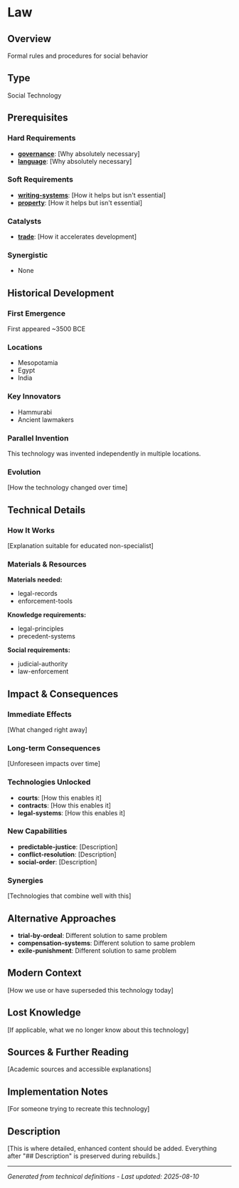# Law

## Overview
Formal rules and procedures for social behavior

## Type
Social Technology

## Prerequisites

### Hard Requirements
- **[governance](../governance/README.md)**: [Why absolutely necessary]
- **[language](../language/README.md)**: [Why absolutely necessary]

### Soft Requirements
- **[writing-systems](../writing-systems/README.md)**: [How it helps but isn't essential]
- **[property](../property/README.md)**: [How it helps but isn't essential]

### Catalysts
- **[trade](../trade/README.md)**: [How it accelerates development]

### Synergistic
- None

## Historical Development

### First Emergence
First appeared ~3500 BCE

### Locations
- Mesopotamia
- Egypt
- India

### Key Innovators
- Hammurabi
- Ancient lawmakers

### Parallel Invention
This technology was invented independently in multiple locations.

### Evolution
[How the technology changed over time]

## Technical Details

### How It Works
[Explanation suitable for educated non-specialist]

### Materials & Resources
**Materials needed:**
- legal-records
- enforcement-tools


**Knowledge requirements:**
- legal-principles
- precedent-systems


**Social requirements:**
- judicial-authority
- law-enforcement

## Impact & Consequences

### Immediate Effects
[What changed right away]

### Long-term Consequences
[Unforeseen impacts over time]

### Technologies Unlocked
- **courts**: [How this enables it]
- **contracts**: [How this enables it]
- **legal-systems**: [How this enables it]

### New Capabilities
- **predictable-justice**: [Description]
- **conflict-resolution**: [Description]
- **social-order**: [Description]

### Synergies
[Technologies that combine well with this]

## Alternative Approaches
- **trial-by-ordeal**: Different solution to same problem
- **compensation-systems**: Different solution to same problem
- **exile-punishment**: Different solution to same problem

## Modern Context
[How we use or have superseded this technology today]

## Lost Knowledge
[If applicable, what we no longer know about this technology]

## Sources & Further Reading
[Academic sources and accessible explanations]

## Implementation Notes
[For someone trying to recreate this technology]

## Description












[This is where detailed, enhanced content should be added. Everything after "## Description" is preserved during rebuilds.]

---
*Generated from technical definitions - Last updated: 2025-08-10*
